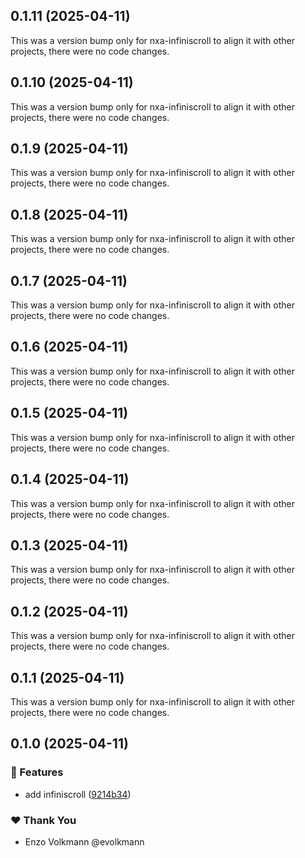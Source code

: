 ## 0.1.11 (2025-04-11)

This was a version bump only for nxa-infiniscroll to align it with other projects, there were no code changes.

## 0.1.10 (2025-04-11)

This was a version bump only for nxa-infiniscroll to align it with other projects, there were no code changes.

## 0.1.9 (2025-04-11)

This was a version bump only for nxa-infiniscroll to align it with other projects, there were no code changes.

## 0.1.8 (2025-04-11)

This was a version bump only for nxa-infiniscroll to align it with other projects, there were no code changes.

## 0.1.7 (2025-04-11)

This was a version bump only for nxa-infiniscroll to align it with other projects, there were no code changes.

## 0.1.6 (2025-04-11)

This was a version bump only for nxa-infiniscroll to align it with other projects, there were no code changes.

## 0.1.5 (2025-04-11)

This was a version bump only for nxa-infiniscroll to align it with other projects, there were no code changes.

## 0.1.4 (2025-04-11)

This was a version bump only for nxa-infiniscroll to align it with other projects, there were no code changes.

## 0.1.3 (2025-04-11)

This was a version bump only for nxa-infiniscroll to align it with other projects, there were no code changes.

## 0.1.2 (2025-04-11)

This was a version bump only for nxa-infiniscroll to align it with other projects, there were no code changes.

## 0.1.1 (2025-04-11)

This was a version bump only for nxa-infiniscroll to align it with other projects, there were no code changes.

## 0.1.0 (2025-04-11)

### 🚀 Features

- add infiniscroll ([9214b34](https://github.com/nextrap/nextrap-monorepo/commit/9214b34))

### ❤️ Thank You

- Enzo Volkmann @evolkmann

